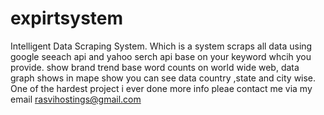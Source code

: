 # expirtsystem
Intelligent Data Scraping System.
Which is a system scraps all data using google seeach api and yahoo serch api base on your keyword whcih you provide.
show brand trend base word counts on world wide web,
data graph shows in mape show you can see data country ,state and city wise.
One of the hardest project i ever done 
more info pleae contact me via my email
rasvihostings@gmail.com
